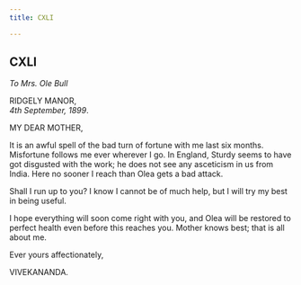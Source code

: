 ```yaml
---
title: CXLI

---
```





  

  


## CXLI

*To Mrs. Ole Bull*

RIDGELY MANOR,  
*4th September, 1899*.

MY DEAR MOTHER,

It is an awful spell of the bad turn of fortune with me last six months.
Misfortune follows me ever wherever I go. In England, Sturdy seems to
have got disgusted with the work; he does not see any asceticism in us
from India. Here no sooner I reach than Olea gets a bad attack.

Shall I run up to you? I know I cannot be of much help, but I will try
my best in being useful.

I hope everything will soon come right with you, and Olea will be
restored to perfect health even before this reaches you. Mother knows
best; that is all about me.

Ever yours affectionately,

VIVEKANANDA.


